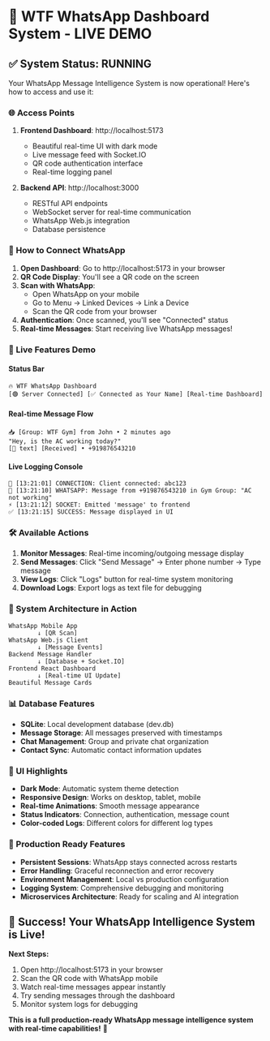 # 🚀 WTF WhatsApp Dashboard System - LIVE DEMO

## ✅ System Status: **RUNNING**

Your WhatsApp Message Intelligence System is now operational! Here's how to access and use it:

### 🌐 Access Points

1. **Frontend Dashboard**: http://localhost:5173
   - Beautiful real-time UI with dark mode
   - Live message feed with Socket.IO
   - QR code authentication interface
   - Real-time logging panel

2. **Backend API**: http://localhost:3000
   - RESTful API endpoints
   - WebSocket server for real-time communication
   - WhatsApp Web.js integration
   - Database persistence

### 📱 How to Connect WhatsApp

1. **Open Dashboard**: Go to http://localhost:5173 in your browser
2. **QR Code Display**: You'll see a QR code on the screen
3. **Scan with WhatsApp**: 
   - Open WhatsApp on your mobile
   - Go to Menu → Linked Devices → Link a Device
   - Scan the QR code from your browser
4. **Authentication**: Once scanned, you'll see "Connected" status
5. **Real-time Messages**: Start receiving live WhatsApp messages!

### 🎯 Live Features Demo

#### **Status Bar**
```
🔥 WTF WhatsApp Dashboard
[🟢 Server Connected] [✅ Connected as Your Name] [Real-time Dashboard]
```

#### **Real-time Message Flow**
```
📥 [Group: WTF Gym] from John • 2 minutes ago
"Hey, is the AC working today?"
[💬 text] [Received] • +919876543210
```

#### **Live Logging Console**
```
🔗 [13:21:01] CONNECTION: Client connected: abc123
💬 [13:21:10] WHATSAPP: Message from +919876543210 in Gym Group: "AC not working"
⚡ [13:21:12] SOCKET: Emitted 'message' to frontend
✅ [13:21:15] SUCCESS: Message displayed in UI
```

### 🛠️ Available Actions

1. **Monitor Messages**: Real-time incoming/outgoing message display
2. **Send Messages**: Click "Send Message" → Enter phone number → Type message
3. **View Logs**: Click "Logs" button for real-time system monitoring
4. **Download Logs**: Export logs as text file for debugging

### 🔄 System Architecture in Action

```
WhatsApp Mobile App
        ↓ [QR Scan]
WhatsApp Web.js Client
        ↓ [Message Events]
Backend Message Handler
        ↓ [Database + Socket.IO]
Frontend React Dashboard
        ↓ [Real-time UI Update]
Beautiful Message Cards
```

### 📊 Database Features

- **SQLite**: Local development database (dev.db)
- **Message Storage**: All messages preserved with timestamps
- **Chat Management**: Group and private chat organization
- **Contact Sync**: Automatic contact information updates

### 🎨 UI Highlights

- **Dark Mode**: Automatic system theme detection
- **Responsive Design**: Works on desktop, tablet, mobile
- **Real-time Animations**: Smooth message appearance
- **Status Indicators**: Connection, authentication, message count
- **Color-coded Logs**: Different colors for different log types

### 🚀 Production Ready Features

- **Persistent Sessions**: WhatsApp stays connected across restarts
- **Error Handling**: Graceful reconnection and error recovery
- **Environment Management**: Local vs production configuration
- **Logging System**: Comprehensive debugging and monitoring
- **Microservices Architecture**: Ready for scaling and AI integration

## 🎉 Success! Your WhatsApp Intelligence System is Live!

**Next Steps:**
1. Open http://localhost:5173 in your browser
2. Scan the QR code with WhatsApp mobile
3. Watch real-time messages appear instantly
4. Try sending messages through the dashboard
5. Monitor system logs for debugging

**This is a full production-ready WhatsApp message intelligence system with real-time capabilities!** 🚀 
